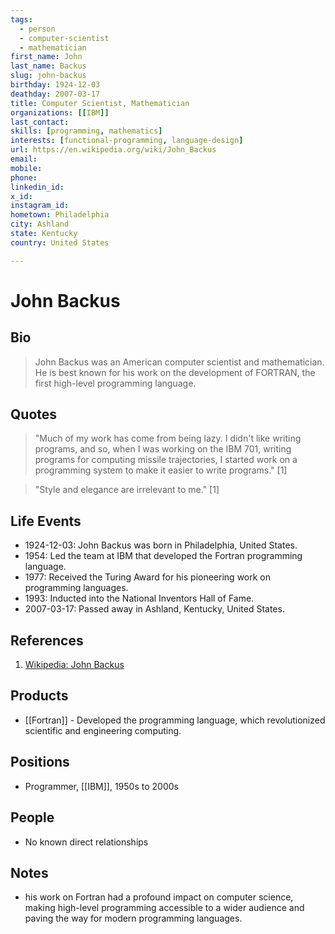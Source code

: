 ```yaml
---
tags:
  - person
  - computer-scientist
  - mathematician
first_name: John
last_name: Backus
slug: john-backus
birthday: 1924-12-03
deathday: 2007-03-17
title: Computer Scientist, Mathematician
organizations: [[IBM]]
last_contact: 
skills: [programming, mathematics]
interests: [functional-programming, language-design]
url: https://en.wikipedia.org/wiki/John_Backus
email: 
mobile: 
phone: 
linkedin_id: 
x_id: 
instagram_id: 
hometown: Philadelphia
city: Ashland
state: Kentucky
country: United States

---
```


# John Backus

## Bio

> John Backus was an American computer scientist and mathematician. He is best known for his work on the development of FORTRAN, the first high-level programming language.

## Quotes

> "Much of my work has come from being lazy. I didn't like writing programs, and so, when I was working on the IBM 701, writing programs for computing missile trajectories, I started work on a programming system to make it easier to write programs." [1]

> "Style and elegance are irrelevant to me." [1]

## Life Events

- 1924-12-03: John Backus was born in Philadelphia, United States.
- 1954: Led the team at IBM that developed the Fortran programming language.
- 1977: Received the Turing Award for his pioneering work on programming languages.
- 1993: Inducted into the National Inventors Hall of Fame.
- 2007-03-17: Passed away in Ashland, Kentucky, United States.

## References

1. [Wikipedia: John Backus](https://en.wikipedia.org/wiki/John_Backus)

## Products

- [[Fortran]] - Developed the  programming language, which revolutionized scientific and engineering computing.

## Positions

- Programmer, [[IBM]], 1950s to 2000s

## People

- No known direct relationships

## Notes

- his work on Fortran had a profound impact on computer science, making high-level programming accessible to a wider audience and paving the way for modern programming languages.
